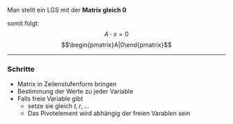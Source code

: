 Man stellt ein LGS mit der **Matrix gleich 0**

somit folgt:
$$A\cdot x=0$$
$$\begin{pmatrix}A|0\end{pmatrix}$$

---

### Schritte
- Matrix in Zeilenstufenform bringen
- Bestimmung der Werte zu jeder Variable
- Falls freie Variable gibt 
	- setze sie gleich $t,r,...$
	- Das Pivotelement wird abhängig der freien Varablen sein